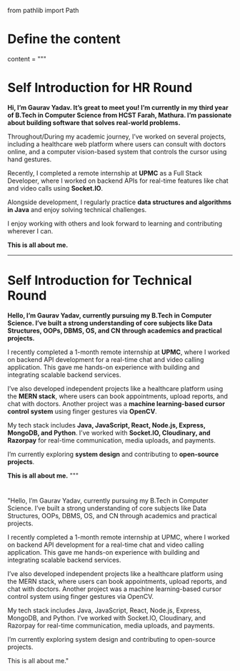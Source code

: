 from pathlib import Path

# Define the content
content = """
# Self Introduction for HR Round

**Hi, I’m Gaurav Yadav. It’s great to meet you! I’m currently in my third year of B.Tech in Computer Science from HCST Farah, Mathura. I’m passionate about building software that solves real-world problems.**

Throughout/During my academic journey, I’ve worked on several projects, including a healthcare web platform where users can consult with doctors online, and a computer vision-based system that controls the cursor using hand gestures.

Recently, I completed a remote internship at **UPMC** as a Full Stack Developer, where I worked on backend APIs for real-time features like chat and video calls using **Socket.IO**.

Alongside development, I regularly practice **data structures and algorithms in Java** and enjoy solving technical challenges.

I enjoy working with others and look forward to learning and contributing wherever I can.

**This is all about me.**

---

# Self Introduction for Technical Round

**Hello, I’m Gaurav Yadav, currently pursuing my B.Tech in Computer Science. I’ve built a strong understanding of core subjects like Data Structures, OOPs, DBMS, OS, and CN through academics and practical projects.**

I recently completed a 1-month remote internship at **UPMC**, where I worked on backend API development for a real-time chat and video calling application. This gave me hands-on experience with building and integrating scalable backend services.

I’ve also developed independent projects like a healthcare platform using the **MERN stack**, where users can book appointments, upload reports, and chat with doctors. Another project was a **machine learning-based cursor control system** using finger gestures via **OpenCV**.

My tech stack includes **Java, JavaScript, React, Node.js, Express, MongoDB, and Python**. I’ve worked with **Socket.IO, Cloudinary, and Razorpay** for real-time communication, media uploads, and payments.

I’m currently exploring **system design** and contributing to **open-source projects**.

**This is all about me.**
"""

# 



"Hello, I’m Gaurav Yadav, currently pursuing my B.Tech in Computer Science. I’ve built a strong understanding of core subjects like Data Structures, OOPs, DBMS, OS, and CN through academics and practical projects.

I recently completed a 1-month remote internship at UPMC, where I worked on backend API development for a real-time chat and video calling application. This gave me hands-on experience with building and integrating scalable backend services.

I’ve also developed independent projects like a healthcare platform using the MERN stack, where users can book appointments, upload reports, and chat with doctors. Another project was a machine learning-based cursor control system using finger gestures via OpenCV.

My tech stack includes Java, JavaScript, React, Node.js, Express, MongoDB, and Python. I’ve worked with Socket.IO, Cloudinary, and Razorpay for real-time communication, media uploads, and payments.

I’m currently exploring system design and contributing to open-source projects.

This is all about me."
